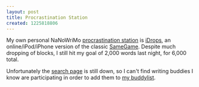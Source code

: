 ```yaml
---
layout: post
title: Procrastination Station
created: 1225818806
---
```

My own personal NaNoWriMo [procrastination station](http://www.nanowrimo.org/taxonomy/term/112) is [iDrops](http://www.idropsgame.com/), an online/iPod/iPhone version of the classic [SameGame](http://en.wikipedia.org/wiki/SameGame).  Despite much dropping of blocks, I still hit my goal of 2,000 words last night, for 6,000 total.<!--break-->

Unfortunately the [search page](http://www.nanowrimo.org/eng/search/search_wrimo) is still down, so I can't find writing buddies I know are participating in order to add them to [my buddylist](http://www.nanowrimo.org/eng/user/4573).
